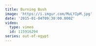 ```yaml
---
title: Burning Bush
image: 'https://i.imgur.com/MuLYIpM.jpg'
date: '2015-01-04T09:30:00.000Z'
video:
  type: vimeo
  id: 115916294
series: out-of-egypt
---
```


